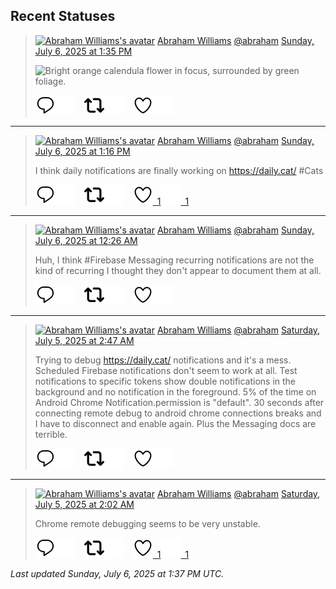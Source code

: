 ## Recent Statuses

> <a href="https://indieweb.social/@abraham"><img alt="Abraham Williams's avatar" src="https://cdn.masto.host/indiewebsocial/accounts/avatars/109/292/540/382/343/163/original/d00f2e03ce9c85b1.jpg" height="24" width="24" ></a> [Abraham Williams](https://indieweb.social/@abraham) [@abraham](https://indieweb.social/@abraham) [Sunday, July 6, 2025 at 1:35 PM](https://indieweb.social/@abraham/114806550953598416)
>
> 
>
> ![Bright orange calendula flower in focus, surrounded by green foliage.](https://cdn.masto.host/indiewebsocial/media_attachments/files/114/806/550/867/669/662/original/2d249f9b9aed3db4.jpg)
>
> [![Reply](./images/reply_light.svg#gh-light-mode-only "Reply")](https://indieweb.social/@abraham/114806550953598416#gh-light-mode-only)[![Reply](./images/reply.svg#gh-dark-mode-only "Reply")](https://indieweb.social/@abraham/114806550953598416#gh-dark-mode-only)&emsp;[![Boost](./images/retweet_light.svg#gh-light-mode-only "Boost")](https://indieweb.social/@abraham/114806550953598416#gh-light-mode-only)[![Boost](./images/retweet.svg#gh-dark-mode-only "Boost")](https://indieweb.social/@abraham/114806550953598416#gh-dark-mode-only)&emsp;[![Favorite](./images/like_light.svg#gh-light-mode-only "Favorite")](https://indieweb.social/@abraham/114806550953598416#gh-light-mode-only)[![Favorite](./images/like.svg#gh-dark-mode-only "Favorite")](https://indieweb.social/@abraham/114806550953598416#gh-dark-mode-only)


---

> <a href="https://indieweb.social/@abraham"><img alt="Abraham Williams's avatar" src="https://cdn.masto.host/indiewebsocial/accounts/avatars/109/292/540/382/343/163/original/d00f2e03ce9c85b1.jpg" height="24" width="24" ></a> [Abraham Williams](https://indieweb.social/@abraham) [@abraham](https://indieweb.social/@abraham) [Sunday, July 6, 2025 at 1:16 PM](https://indieweb.social/@abraham/114806476385693956)
>
> I think daily notifications are finally working on https://daily.cat/ #Cats
>
> [![Reply](./images/reply_light.svg#gh-light-mode-only "Reply")](https://indieweb.social/@abraham/114806476385693956#gh-light-mode-only)[![Reply](./images/reply.svg#gh-dark-mode-only "Reply")](https://indieweb.social/@abraham/114806476385693956#gh-dark-mode-only)&emsp;[![Boost](./images/retweet_light.svg#gh-light-mode-only "Boost")](https://indieweb.social/@abraham/114806476385693956#gh-light-mode-only)[![Boost](./images/retweet.svg#gh-dark-mode-only "Boost")](https://indieweb.social/@abraham/114806476385693956#gh-dark-mode-only)&emsp;[![Favorite](./images/like_light.svg#gh-light-mode-only "Favorite")&ensp;1](https://indieweb.social/@abraham/114806476385693956#gh-light-mode-only)[![Favorite](./images/like.svg#gh-dark-mode-only "Favorite")&ensp;1](https://indieweb.social/@abraham/114806476385693956#gh-dark-mode-only)


---

> <a href="https://indieweb.social/@abraham"><img alt="Abraham Williams's avatar" src="https://cdn.masto.host/indiewebsocial/accounts/avatars/109/292/540/382/343/163/original/d00f2e03ce9c85b1.jpg" height="24" width="24" ></a> [Abraham Williams](https://indieweb.social/@abraham) [@abraham](https://indieweb.social/@abraham) [Sunday, July 6, 2025 at 12:26 AM](https://indieweb.social/@abraham/114803447249129837)
>
> Huh, I think #Firebase Messaging recurring notifications are not the kind of recurring I thought they don&#39;t appear to document them at all.
>
> [![Reply](./images/reply_light.svg#gh-light-mode-only "Reply")](https://indieweb.social/@abraham/114803447249129837#gh-light-mode-only)[![Reply](./images/reply.svg#gh-dark-mode-only "Reply")](https://indieweb.social/@abraham/114803447249129837#gh-dark-mode-only)&emsp;[![Boost](./images/retweet_light.svg#gh-light-mode-only "Boost")](https://indieweb.social/@abraham/114803447249129837#gh-light-mode-only)[![Boost](./images/retweet.svg#gh-dark-mode-only "Boost")](https://indieweb.social/@abraham/114803447249129837#gh-dark-mode-only)&emsp;[![Favorite](./images/like_light.svg#gh-light-mode-only "Favorite")](https://indieweb.social/@abraham/114803447249129837#gh-light-mode-only)[![Favorite](./images/like.svg#gh-dark-mode-only "Favorite")](https://indieweb.social/@abraham/114803447249129837#gh-dark-mode-only)


---

> <a href="https://indieweb.social/@abraham"><img alt="Abraham Williams's avatar" src="https://cdn.masto.host/indiewebsocial/accounts/avatars/109/292/540/382/343/163/original/d00f2e03ce9c85b1.jpg" height="24" width="24" ></a> [Abraham Williams](https://indieweb.social/@abraham) [@abraham](https://indieweb.social/@abraham) [Saturday, July 5, 2025 at 2:47 AM](https://indieweb.social/@abraham/114798337873772580)
>
> Trying to debug https://daily.cat/ notifications and it&#39;s a mess. Scheduled Firebase notifications don&#39;t seem to work at all. Test notifications to specific tokens show double notifications in the background and no notification in the foreground. 5% of the time on Android Chrome Notification.permission is &quot;default&quot;. 30 seconds after connecting remote debug to android chrome connections breaks and I have to disconnect and enable again. Plus the Messaging docs are terrible.
>
> [![Reply](./images/reply_light.svg#gh-light-mode-only "Reply")](https://indieweb.social/@abraham/114798337873772580#gh-light-mode-only)[![Reply](./images/reply.svg#gh-dark-mode-only "Reply")](https://indieweb.social/@abraham/114798337873772580#gh-dark-mode-only)&emsp;[![Boost](./images/retweet_light.svg#gh-light-mode-only "Boost")](https://indieweb.social/@abraham/114798337873772580#gh-light-mode-only)[![Boost](./images/retweet.svg#gh-dark-mode-only "Boost")](https://indieweb.social/@abraham/114798337873772580#gh-dark-mode-only)&emsp;[![Favorite](./images/like_light.svg#gh-light-mode-only "Favorite")](https://indieweb.social/@abraham/114798337873772580#gh-light-mode-only)[![Favorite](./images/like.svg#gh-dark-mode-only "Favorite")](https://indieweb.social/@abraham/114798337873772580#gh-dark-mode-only)


---

> <a href="https://indieweb.social/@abraham"><img alt="Abraham Williams's avatar" src="https://cdn.masto.host/indiewebsocial/accounts/avatars/109/292/540/382/343/163/original/d00f2e03ce9c85b1.jpg" height="24" width="24" ></a> [Abraham Williams](https://indieweb.social/@abraham) [@abraham](https://indieweb.social/@abraham) [Saturday, July 5, 2025 at 2:02 AM](https://indieweb.social/@abraham/114798162639559638)
>
> Chrome remote debugging seems to be very unstable.
>
> [![Reply](./images/reply_light.svg#gh-light-mode-only "Reply")](https://indieweb.social/@abraham/114798162639559638#gh-light-mode-only)[![Reply](./images/reply.svg#gh-dark-mode-only "Reply")](https://indieweb.social/@abraham/114798162639559638#gh-dark-mode-only)&emsp;[![Boost](./images/retweet_light.svg#gh-light-mode-only "Boost")](https://indieweb.social/@abraham/114798162639559638#gh-light-mode-only)[![Boost](./images/retweet.svg#gh-dark-mode-only "Boost")](https://indieweb.social/@abraham/114798162639559638#gh-dark-mode-only)&emsp;[![Favorite](./images/like_light.svg#gh-light-mode-only "Favorite")&ensp;1](https://indieweb.social/@abraham/114798162639559638#gh-light-mode-only)[![Favorite](./images/like.svg#gh-dark-mode-only "Favorite")&ensp;1](https://indieweb.social/@abraham/114798162639559638#gh-dark-mode-only)


_Last updated Sunday, July 6, 2025 at 1:37 PM UTC._
